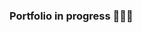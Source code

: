 ### Portfolio in progress 🚧👷‍♀️

<!--

<img align="right" src="https://user-images.githubusercontent.com/89083483/173982366-41cd321a-85d8-456d-9f8d-e2b66bbed19a.png">

I'm a Full-Stack Dev studet, working on getting my front-end skills for the future. 

## 🛠 Languages and Tools:

-->
